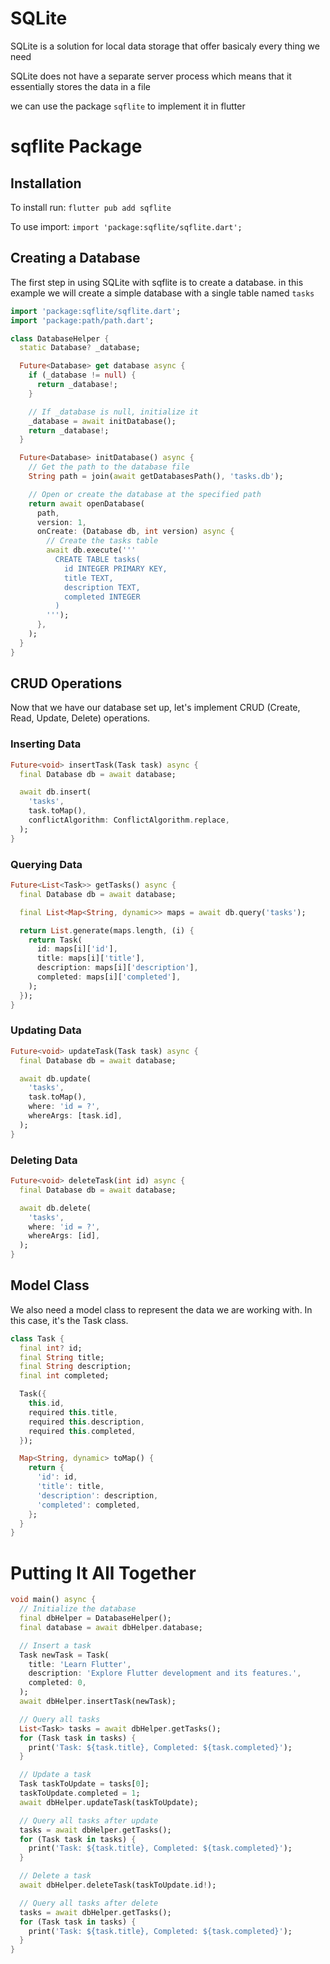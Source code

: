 # SQLite
SQLite is a solution for local data storage that offer basicaly every thing we need

SQLite does not have a separate server process which means that it essentially stores the data in a file

we can use the package `sqflite` to implement it in flutter

# sqflite Package
## Installation
To install run:
```flutter pub add sqflite```

To use import:
```import 'package:sqflite/sqflite.dart';```

## Creating a Database
The first step in using SQLite with sqflite is to create a database.
in this example we will create a simple database with a single table named `tasks`

```dart
import 'package:sqflite/sqflite.dart';
import 'package:path/path.dart';

class DatabaseHelper {
  static Database? _database;

  Future<Database> get database async {
    if (_database != null) {
      return _database!;
    }

    // If _database is null, initialize it
    _database = await initDatabase();
    return _database!;
  }

  Future<Database> initDatabase() async {
    // Get the path to the database file
    String path = join(await getDatabasesPath(), 'tasks.db');

    // Open or create the database at the specified path
    return await openDatabase(
      path,
      version: 1,
      onCreate: (Database db, int version) async {
        // Create the tasks table
        await db.execute('''
          CREATE TABLE tasks(
            id INTEGER PRIMARY KEY,
            title TEXT,
            description TEXT,
            completed INTEGER
          )
        ''');
      },
    );
  }
}
```

## CRUD Operations
Now that we have our database set up, let's implement CRUD (Create, Read, Update, Delete) operations.
### Inserting Data

```dart
Future<void> insertTask(Task task) async {
  final Database db = await database;

  await db.insert(
    'tasks',
    task.toMap(),
    conflictAlgorithm: ConflictAlgorithm.replace,
  );
}
```
### Querying Data

```dart
Future<List<Task>> getTasks() async {
  final Database db = await database;

  final List<Map<String, dynamic>> maps = await db.query('tasks');

  return List.generate(maps.length, (i) {
    return Task(
      id: maps[i]['id'],
      title: maps[i]['title'],
      description: maps[i]['description'],
      completed: maps[i]['completed'],
    );
  });
}
```
### Updating Data

```dart
Future<void> updateTask(Task task) async {
  final Database db = await database;

  await db.update(
    'tasks',
    task.toMap(),
    where: 'id = ?',
    whereArgs: [task.id],
  );
}
```
### Deleting Data
```dart
Future<void> deleteTask(int id) async {
  final Database db = await database;

  await db.delete(
    'tasks',
    where: 'id = ?',
    whereArgs: [id],
  );
}
```

## Model Class
We also need a model class to represent the data we are working with. In this case, it's the Task class.

```dart
class Task {
  final int? id;
  final String title;
  final String description;
  final int completed;

  Task({
    this.id,
    required this.title,
    required this.description,
    required this.completed,
  });

  Map<String, dynamic> toMap() {
    return {
      'id': id,
      'title': title,
      'description': description,
      'completed': completed,
    };
  }
}
```

# Putting It All Together

```dart
void main() async {
  // Initialize the database
  final dbHelper = DatabaseHelper();
  final database = await dbHelper.database;

  // Insert a task
  Task newTask = Task(
    title: 'Learn Flutter',
    description: 'Explore Flutter development and its features.',
    completed: 0,
  );
  await dbHelper.insertTask(newTask);

  // Query all tasks
  List<Task> tasks = await dbHelper.getTasks();
  for (Task task in tasks) {
    print('Task: ${task.title}, Completed: ${task.completed}');
  }

  // Update a task
  Task taskToUpdate = tasks[0];
  taskToUpdate.completed = 1;
  await dbHelper.updateTask(taskToUpdate);

  // Query all tasks after update
  tasks = await dbHelper.getTasks();
  for (Task task in tasks) {
    print('Task: ${task.title}, Completed: ${task.completed}');
  }

  // Delete a task
  await dbHelper.deleteTask(taskToUpdate.id!);

  // Query all tasks after delete
  tasks = await dbHelper.getTasks();
  for (Task task in tasks) {
    print('Task: ${task.title}, Completed: ${task.completed}');
  }
}
```